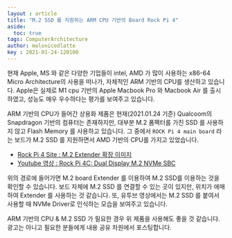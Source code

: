 ```yaml
---
layout : article
title: "M.2 SSD 를 지원하는 ARM CPU 기반의 Board Rock Pi 4"
aside:
  toc: true
tags: ComputerArchitecture
author: melonicedlatte  
key : 2021-01-24-120100
---
```


현재 Apple, MS 와 같은 다양한 기업들이 intel, AMD 가 많이 사용하는 x86-64 Micro Architecture의 사용을 떠나가, 자체적인 ARM 기반의 CPU를 생산하고 있습니다. Apple은 실제로 M1 cpu 기반의 Apple Macbook Pro 와 Macbook Air 를 출시하였고, 성능도 매우 우수하다는 평가를 보여주고 있습니다.

ARM 기반의 CPU가 들어간 상용화 제품은 현재(2021.01.24 기준) Qualcoom의 Snapdragon 기반의 컴퓨터는 존재하지만, 대부분 M.2 폼팩터를 가진 SSD 를 사용하지 않고 Flash Memory 를 사용하고 있습니다. 그 중에서 `ROCK Pi 4 main board` 라는 보드가 M.2 SSD 를 지원하면서 AMD 기반의 CPU를 가지고 있었습니다. 

- [Rock Pi 4 Site : M.2 Extender 확장 이미지](https://wiki.radxa.com/Rockpi4/hardware/M2_extend) 
- [Youtube 영상 : Rock Pi 4C: Dual Display M.2 NVMe SBC](https://www.youtube.com/watch?v=BTyIFZPgBT0)

위의 경로에 들어가면 M.2 board Extender 를 이용하여 M.2 SSD를 이용하는 것을 확인할 수 있습니다. 보드 자체에 M.2 SSD 를 연결할 수 있는 곳이 있지만, 위치가 애매하여 Extender 를 사용하는 것 같습니다. 또, 유투브 영상에서는 M.2 SSD 를 붙여서 사용할 때 NVMe Driver로 인식하는 모습을 보여주고 있습니다. 

ARM 기반의 CPU & M.2 SSD 가 필요한 경우 위 제품을 사용해도 좋을 것 같습니다. 광고는 아니고 필요한 분들에게 내용 공유 차원에서 포스팅합니다. 
